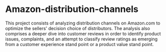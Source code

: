 # Amazon-distribution-channels
This project consists of analyzing distribution channels on Amazon.com to optimize the sellers' decision choice of distributors. The analysis also comprises a deeper dive into customer reviews in order to identify product issues, complaints, and an attempt to classify review ratings as emerging from a customer experience stand point or a product value stand point.
